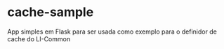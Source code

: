 # cache-sample
App simples em Flask para ser usada como exemplo para o definidor de cache do LI-Common
